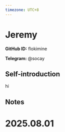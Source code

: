 ```yaml
---
timezone: UTC+8
---
```


# Jeremy

**GitHub ID:** flokimine

**Telegram:** @socay

## Self-introduction

hi

## Notes

<!-- Content_START -->

# 2025.08.01


<!-- Content_END -->

